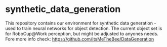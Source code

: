 # synthetic_data_generation
This repository contains our environment for synthetic data generation - used to train neural networks for object detection. The current object set is for RoboCup@Work perception, but might be adjusted to anyones needs.
Fore more info check: https://github.com/ItsMeTheBee/DataGeneration
